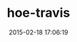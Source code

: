---
layout: post
title:  "hoe-travis"
repo:   "drbrain/hoe-travis"
date:   2015-02-18 17:06:19
gemurl: https://github.com/drbrain/hoe-travis
---